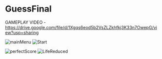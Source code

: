 # GuessFinal

GAMEPLAY VIDEO - https://drive.google.com/file/d/1Xgqs6eod5b2VsZLZkhfkj3K33n7OwepG/view?usp=sharing

![mainMenu](https://user-images.githubusercontent.com/54285200/134798867-976bc2ad-d575-4eb0-994c-a9699a84e8ee.jpg) 
![Start](https://user-images.githubusercontent.com/54285200/134798876-a566009c-ad50-4284-9e78-f64ad9b70119.jpg)

![perfectScore](https://user-images.githubusercontent.com/54285200/134798884-72598edc-cf12-47d3-b98e-b6e64f77df03.jpg)
![LifeReduced](https://user-images.githubusercontent.com/54285200/134798893-77b9e5ff-974f-45c6-a3b6-f8744f37b941.jpg)

